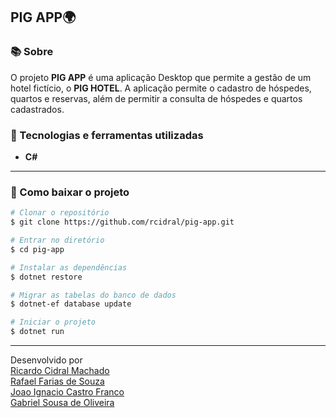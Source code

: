 ## PIG APP🌍

### 📚 Sobre

O projeto **PIG APP** é uma aplicação Desktop que permite a gestão de um hotel fictício, o **PIG HOTEL**. A aplicação permite o cadastro de hóspedes, quartos e reservas, além de permitir a consulta de hóspedes e quartos cadastrados.

### 🚀 Tecnologias e ferramentas utilizadas

- **C#**

---

### 📁 Como baixar o projeto

```bash
# Clonar o repositório
$ git clone https://github.com/rcidral/pig-app.git

# Entrar no diretório
$ cd pig-app

# Instalar as dependências
$ dotnet restore

# Migrar as tabelas do banco de dados
$ dotnet-ef database update

# Iniciar o projeto
$ dotnet run
```

---

Desenvolvido por <br/>
[Ricardo Cidral Machado](https://www.linkedin.com/in/ricardo-cidral-machado/) <br/>
[Rafael Farias de Souza](https://www.linkedin.com/in/rafael-farias-de-souza-111a36204/) <br/>
[Joao Ignacio Castro Franco](https://www.linkedin.com/in/joao-ignacio-castro-franco-634873232/ ) <br/>
[Gabriel Sousa de Oliveira](https://github.com/gaturama/ ) <br/>
